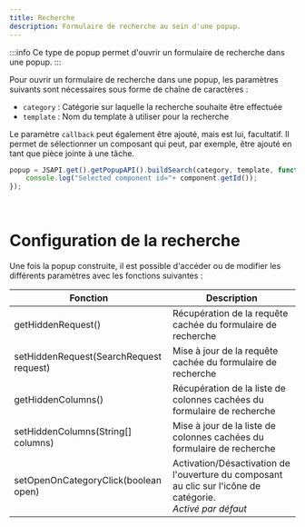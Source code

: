 ```yaml
---
title: Recherche
description: Formulaire de recherche au sein d'une popup.
---
```


:::info
Ce type de popup permet d'ouvrir un formulaire de recherche dans une popup.
:::

Pour ouvrir un formulaire de recherche dans une popup, les paramètres suivants sont nécessaires sous forme de chaîne de caractères : 

* ``category`` : Catégorie sur laquelle la recherche souhaite être effectuée
* ``template`` : Nom du template à utiliser pour la recherche

Le paramètre `callback` peut également être ajouté, mais est lui, facultatif. Il permet de sélectionner un composant qui peut, par exemple, être ajouté en tant que pièce jointe à une tâche.  


```javascript
popup = JSAPI.get().getPopupAPI().buildSearch(category, template, function(component){ 
	console.log("Selected component id="+ component.getId());
}); 
```

<br/>

# Configuration de la recherche 

Une fois la popup construite, il est possible d'accéder ou de modifier les différents paramètres avec les fonctions suivantes : 

| Fonction                               | Description                                                             |
|----------------------------------------|-------------------------------------------------------------------------|
|getHiddenRequest()                      | Récupération de la requête cachée du formulaire de recherche            | 
|setHiddenRequest(SearchRequest request) | Mise à jour de la requête cachée du formulaire de recherche             |
|getHiddenColumns()                      | Récupération de la liste de colonnes cachées du formulaire de recherche |
|setHiddenColumns(String[] columns)      | Mise à jour de la liste de colonnes cachées du formulaire de recherche  |
|setOpenOnCategoryClick(boolean open)    | Activation/Désactivation de l'ouverture du composant au clic sur l'icône de catégorie. <br/> _Activé par défaut_|